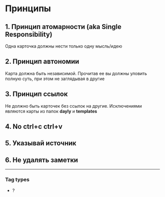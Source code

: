 # Принципы 
## 1. Принцип атомарности (aka Single Responsibility)
Одна карточка должны нести только одну мысль/идею
## 2. Принцип автономии
Карта должна быть независимой. Прочитав ее вы должны уловить полную суть, при этом не заглядывая в другие
## 3. Принцип ссылок
Не должно быть карточек без ссылок на другие. Исключениями являются карты из папок **dayly** и **templates**
## 4. No ctrl+c ctrl+v
## 5. Указывай источник
## 6. Не удалять заметки 
---
### Tag types
- ?
